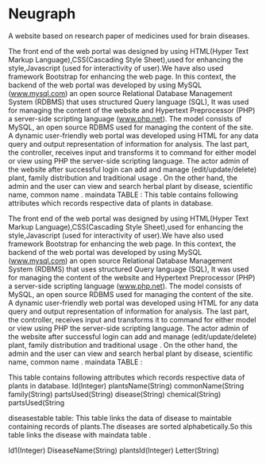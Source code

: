 # Neugraph
A website based on research paper of medicines used for brain diseases.

  The  front end of the web portal was designed by using HTML(Hyper Text Markup Language),CSS(Cascading Style Sheet),used for enhancing the style,Javascript (used for interactivity of user).We have also used  framework   Bootstrap for enhancing the web page.
  In this context, the backend of the web portal  was developed by using  MySQL (www.mysql.com) an open source Relational Database Management System (RDBMS) that uses structured Query language (SQL), It was used for managing the content of the website and Hypertext Preprocessor (PHP) a server-side scripting language (www.php.net).
  The model consists of MySQL, an open source RDBMS used for managing the content of the site. A dynamic user-friendly web portal was developed using HTML for any data query and output representation of information for analysis. The last part, the controller, receives input and transforms it to command for either model or view using PHP the server-side scripting language. 
  The actor admin of the website after successful login can add and manage (edit/update/delete) plant, family distribution and traditional usage . On the other hand, the admin and  the user can view and search herbal plant by disease, scientific name, common name .
maindata TABLE :
  This table contains following attributes which records respective data of plants in database.

  The  front end of the web portal was designed by using HTML(Hyper Text Markup Language),CSS(Cascading Style Sheet),used for enhancing the style,Javascript (used for interactivity of user).We have also used  framework   Bootstrap for enhancing the web page.
In this context, the backend of the web portal  was developed by using  MySQL (www.mysql.com) an open source Relational Database Management System (RDBMS) that uses structured Query language (SQL), It was used for managing the content of the website and Hypertext Preprocessor (PHP) a server-side scripting language (www.php.net).
  The model consists of MySQL, an open source RDBMS used for managing the content of the site. A dynamic user-friendly web portal was developed using HTML for any data query and output representation of information for analysis. The last part, the controller, receives input and transforms it to command for either model or view using PHP the server-side scripting language. 
The actor admin of the website after successful login can add and manage (edit/update/delete) plant, family distribution and traditional usage . On the other hand, the admin and  the user can view and search herbal plant by disease, scientific name, common name .
maindata TABLE :

This table contains following attributes which records respective data of plants in database.
Id(Integer)
plantsName(String)
commonName(String
family(String)
partsUsed(String)
disease(String)
chemical(String)
partsUsed(String


diseasestable  table:
This table links the data of disease to maintable containing records of plants.The diseases are sorted alphabetically.So this table links the disease with maindata table .


Id1(Integer)
DiseaseName(String)
plantsId(Integer)
Letter(String)
